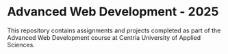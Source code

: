 # Advanced Web Development - 2025

This repository contains assignments and projects completed as part of the Advanced Web Development course at Centria University of Applied Sciences.
